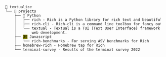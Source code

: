 <!DOCTYPE html>
<head>
<meta charset="UTF-8">
<style>

body {
    color: #000000;
    background-color: #ffffff;
}
</style>
</head>
<html>
<body>
    <code>
        <pre style="font-family:Menlo,'DejaVu Sans Mono',consolas,'Courier New',monospace">👤 textualize
└── 📁 projects
    ├── 🐍 Python
    │   ├── rich - Rich is a Python library for rich text and beautiful formatting in the terminal.
    │   ├── rich-cli - Rich-cli is a command line toolbox for fancy output in the terminal
    │   └── textual - Textual is a TUI (Text User Interface) framework for Python inspired by modern
    │       web development.
    ├── <span style="color: #000000; text-decoration-color: #000000; background-color: #808000">JS</span> Javascript
    │   └── rich-benchmarks - For serving ASV benchmarks for Rich
    ├── homebrew-rich - Homebrew tap for Rich
    └── terminal-survey - Results of the terminal survey 2022
</pre>
    </code>
</body>
</html>
